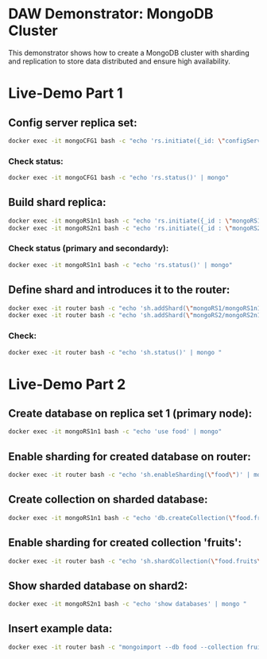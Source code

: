 # DAW Demonstrator: MongoDB Cluster

This demonstrator shows how to create a MongoDB cluster with sharding and replication to store data distributed and ensure high availability.

# Live-Demo Part 1

## Config server replica set:
```bash
docker exec -it mongoCFG1 bash -c "echo 'rs.initiate({_id: \"configServerRS\",configsvr: true, members: [{ _id : 0, host : \"mongoCFG1\" },{ _id : 1, host : \"mongoCFG2\" }, { _id : 2, host : \"mongoCFG3\" }]})' | mongo"
```

### Check status:
```bash
docker exec -it mongoCFG1 bash -c "echo 'rs.status()' | mongo"
```

## Build shard replica:
```bash
docker exec -it mongoRS1n1 bash -c "echo 'rs.initiate({_id : \"mongoRS1\", members: [{ _id : 0, host : \"mongoRS1n1\" },{ _id : 1, host : \"mongoRS1n2\" },{ _id : 2, host : \"mongoRS1n3\" }]})' | mongo"
docker exec -it mongoRS2n1 bash -c "echo 'rs.initiate({_id : \"mongoRS2\", members: [{ _id : 0, host : \"mongoRS2n1\" },{ _id : 1, host : \"mongoRS2n2\" },{ _id : 2, host : \"mongoRS2n3\" }]})' | mongo"
```

### Check status (primary and secondardy):
```bash
docker exec -it mongoRS1n1 bash -c "echo 'rs.status()' | mongo"
```

## Define shard and introduces it to the router:
```bash
docker exec -it router bash -c "echo 'sh.addShard(\"mongoRS1/mongoRS1n1\")' | mongo "
docker exec -it router bash -c "echo 'sh.addShard(\"mongoRS2/mongoRS2n1\")' | mongo "
```

### Check:
```bash
docker exec -it router bash -c "echo 'sh.status()' | mongo "
```

# Live-Demo Part 2

## Create database on replica set 1 (primary node):
```bash
docker exec -it mongoRS1n1 bash -c "echo 'use food' | mongo"
```

## Enable sharding for created database on router:
```bash
docker exec -it router bash -c "echo 'sh.enableSharding(\"food\")' | mongo "
```

## Create collection on sharded database:
```bash
docker exec -it mongoRS1n1 bash -c "echo 'db.createCollection(\"food.fruits\")' | mongo "
```

## Enable sharding for created collection 'fruits':
```bash
docker exec -it router bash -c "echo 'sh.shardCollection(\"food.fruits\", {\"fruit_id\" : \"hashed\"})' | mongo "
```

## Show sharded database on shard2:
```bash
docker exec -it mongoRS2n1 bash -c "echo 'show databases' | mongo "
```

## Insert example data:
```bash
docker exec -it router bash -c "mongoimport --db food --collection fruits --file ./var/www/html/fruitExample.json"
```
